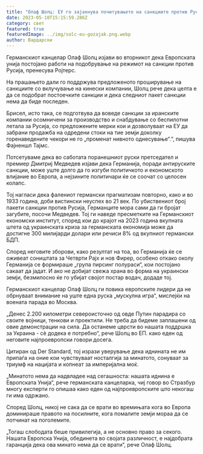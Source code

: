 ```yaml
---
title: "Олаф Шолц: ЕУ го зајакнува почитувањето на санкциите против Русија"
date: 2023-05-10T15:15:59.286Z
category: свет
featured: true
featuredImage: ../img/solc-eu-gozajak.png.webp
author: Вардарски
---
```

Германскиот канцелар Олаф Шолц изјави во вторникот дека Европската унија постојано работи на подобрување на режимот на санкции против Русија, пренесува Ројтерс.

На прашањето дали го поддржува предложеното проширување на санкциите со вклучување на кинески компании, Шолц рече дека целта е да се подобрат постоечките санкции и дека следниот пакет санкции нема да биде последен.

Брисел, исто така, се подготвува да воведе санкции за иранските компании осомничени за производство и снабдување со беспилотни летала за Русија, со предложените мерки кои и дозволуваат на ЕУ да забрани продажба на одредени стоки на тие земји доколку горенаведените чекори не го „променат нивното однесување“.“, пишува Фајненшл Тајмс.

Потсетуваме дека во саботата поранешниот руски претседател и премиер Дмитриј Медведев изјави дека Германија, поради антируските санкции, може уште долго да го изгуби политичкото и економското влијание во Европа, а нејзините политичари ќе се соочат со целосен колапс.

Тој нагласи дека фалениот германски прагматизам повторно, како и во 1933 година, доби вистински неуспех во 21 век. По убиствениот број пакети санкции против Русија, Германците мора сами да ги бројат загубите, посочи Медведев. Тој ги наведе пресметките на Германскиот економски институт, според кои до крајот на 2023 година вкупната штета од украинската криза за германската економија може да достигне 300 милијарди долари или речиси 8% од вкупниот германски БДП.

Според неговите зборови, како резултат на тоа, во Германија ќе се оживеат соништата за Четврти Рајх и нов Фирер, особено откако околу Германија се формираше „група пирсинг полураси“, кои постојано сакаат да јадат. И ако не добијат свежа храна во форма на украински земји, безмилосно ќе го убијат својот постар водач, додаде тој.

Германскиот канцелар Олаф Шолц ги повика европските лидери да не обрнуваат внимание на уште една руска „мускулна игра“, мислејќи на воената парада во Москва.

„Денес 2.200 километри североисточно од овде Путин парадира со своите војници, тенкови и проектили. Не треба да бидеме заплашени од овие демонстрации на сила. Да останеме цврсти во нашата поддршка за Украина - сè додека е потребно“, рече Шолц во ЕП. како еден од неговите најпроевропски говори досега.

Цитиран од Der Standard, тој изрази уверување дека иднината не им припаѓа на оние кои чувствуваат носталгија за минатото, сонуваат за триумф на нацијата и копнеат за империјална моќ.

„Минатото нема да надвладее над сегашноста: нашата иднина е Европската Унија“, рече германската канцеларка, чиј говор во Стразбур многу експерти го опишаа како еден од најпроевропските што некогаш ги има одржано.

Според Шолц, никој не сака да се врати во времињата кога во Европа доминираше правото на посилните, кога помалите земји мораа да се потчинат на поголемите.

„Тогаш слободата беше привилегија, а не основно право за секого. Нашата Европска Унија, обединета во својата различност, е најдобрата гаранција дека ова минато нема да се врати“, рече Олаф Шолц.